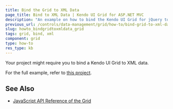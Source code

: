 ```yaml
---
title: Bind the Grid to XML Data
page_title: Bind to XML Data | Kendo UI Grid for ASP.NET MVC
description: "An example on how to bind the Kendo UI Grid for jQuery to XML data."
previous_url: /controls/data-management/grid/how-to/bind-grid-to-xml-data, /controls/data-management/grid/how-to/binding/bind-grid-to-xml-data
slug: howto_bindgridtoxmldata_grid
tags: grid, bind, xml
component: grid
type: how-to
res_type: kb
---
```


Your project might require you to bind a Kendo UI Grid to XML data.

For the full example, refer to [this project](https://github.com/telerik/ui-for-aspnet-mvc-examples/tree/master/grid/grid-bound-to-xml-data).

## See Also

* [JavaScript API Reference of the Grid](/api/javascript/ui/grid)

